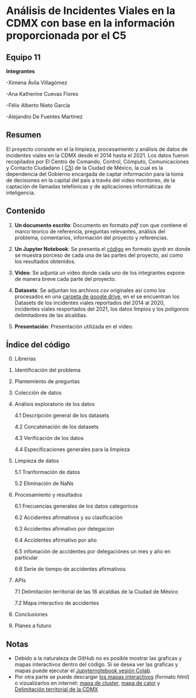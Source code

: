 # Análisis de Incidentes Viales en la CDMX con base en la información proporcionada por el C5

## Equipo 11

**Integrantes**

-Ximena Ávila Villagómez

-Ana Katherine Cuevas Flores

-Félix Alberto Nieto García

-Alejandro De Fuentes Martínez

## Resumen 
El proyecto consiste en el la limpieza, procesamiento y análisis de datos de incidentes viales en la CDMX desde el 2014 hasta el 2021. Los datos fueron recopilados por El Centro de Comando, Control, Cómputo, Comunicaciones y Contacto Ciudadano  ( [C5](https://www.c5.cdmx.gob.mx/)) de la Ciudad de México, la cual es la dependencia del Gobierno  encargada de captar información para la toma de decisiones en la capital del país a través del video monitoreo, de la captación de llamadas telefónicas y de aplicaciones informáticas de inteligencia. 

## Contenido

1. **Un documento escrito**: 
Documento en formato *pdf* con  que contiene el marco teorico de referencia, preguntas relevantes, análisis del problema, comentarios, información del proyecto y referencias. 

2. **Un Jupyter Notebook**: 
 Se presenta el [código](https://github.com/Felix-07/Proyecto-Final-Python/blob/main/Entrega_Final_Procesamiento_Ximena%C3%81vila_AnaCuevas_FelixNieto_AlejandroFuentes/Proyecto%20Incidentes%20Viales%20en%20la%20CDMX%20.ipynb) en formato *ipynb* en donde se muestra porceso de cada una de las partes del proyecto, así como los resultados obtenidos. 

3. **Vídeo**:
Se adjunta un vídeo donde cada uno de los integrantes expone de manera breve cada parte del proyecto.

4. **Datasets**:
Se adjuntan los archivos *csv* originales así como los procesados en una [carpeta de google drive](https://drive.google.com/drive/folders/1ua_Z7qMB_qVfzblyBNlwf2it-tOIaGTK?usp=sharing), en el se encuentran los Datasets de los incidentes viales reportados del 2014 al 2020, incidentes viales resportados del 2021, los datos limpios y los poligonos delimitadores de las alcaldías.


5. **Presentación**:
Presentación utilizada en el vídeo.

## Índice del código
0. Librerias
1. Identificación del problema
2. Plantemiento de preguntas
3. Colección de datos
4. Análisis exploratorio de los datos

   4.1 Descripción general de los datasets
  
   4.2 Concatenación de los datasets
  
   4.3 Verificación de los datos
   
   4.4 Especificaciones generales para la limpieza
   
5. Limpieza de datos  

   5.1 Tranformación de datos
  
   5.2 Eliminación de NaNs
  
6. Procesamiento y resultados

   6.1 Frecuencias generales de los datos categoricos
  
   6.2 Accidentes afirmativos y su clasificación
  
   6.3 Accidentes afirmativo por delegacion 
  
   6.4 Accidentes afirmativo por año
  
   6.5 infomación de accidentes por delegaciónes  un mes y año en particular
  
   6.6 Serie de tiempo de accidentes afirmativos
  
7. APIs

   7.1 Delimitación territorial de las 16 alcaldías de la Ciudad de México
  
   7.2 Mapa interactivo de accidentes 
  
8. Conclusiones
9. Planes a futuro

## Notas
* Debido a la naturaleza de GitHub no es posible mostrar las graficas y mapas interactivos dentro del código. Si se desea ver las graficas y mapas puede ejecutar el [Jupyternotebook vesión Colab](https://colab.research.google.com/gist/Felix-07/47f2411f3466c46c877c6615656e4307/proyecto-final-python.ipynb).
* Por otra parte se puede descargar [los mapas interactivos](https://github.com/Felix-07/Proyecto-Final-Python/tree/main/Mapas%20interactivos) (formato *html*) o vizualizarlos en internet: [mapa de cluster](https://felix-07.github.io/Proyecto-Final-Python/Accidentes_A_2021_cluster.html), [mapa de calor](https://felix-07.github.io/Proyecto-Final-Python/accidentes_2021_5_heatmap.html) y [Delimitación territorial de la CDMX](https://felix-07.github.io/Proyecto-Final-Python/alcaldias.html)
